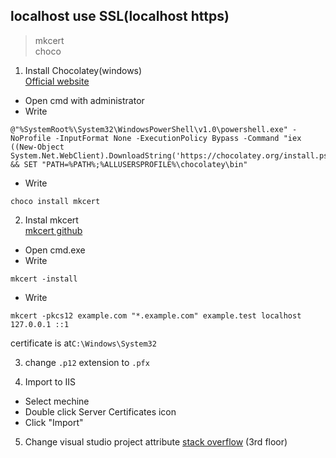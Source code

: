 ## localhost use SSL(localhost https)
>mkcert  
>choco

1. Install Chocolatey(windows)  
[Official website](https://chocolatey.org/)  
* Open cmd with administrator  
* Write  
```console
@"%SystemRoot%\System32\WindowsPowerShell\v1.0\powershell.exe" -NoProfile -InputFormat None -ExecutionPolicy Bypass -Command "iex ((New-Object System.Net.WebClient).DownloadString('https://chocolatey.org/install.ps1'))" && SET "PATH=%PATH%;%ALLUSERSPROFILE%\chocolatey\bin"
```
* Write  
```console
choco install mkcert
```    
2. Instal mkcert  
[mkcert github](https://github.com/FiloSottile/mkcert)  
* Open cmd.exe  
* Write  
```console
mkcert -install
```
* Write  
```console
mkcert -pkcs12 example.com "*.example.com" example.test localhost 127.0.0.1 ::1
```   
certificate is at`C:\Windows\System32` 

3. change `.p12` extension to `.pfx`  
  
4. Import to IIS  
* Select mechine  
* Double click Server Certificates icon  
* Click "Import"  

5. Change visual studio project attribute 
[stack overflow](https://stackoverflow.com/a/48980188) 
(3rd floor)  
